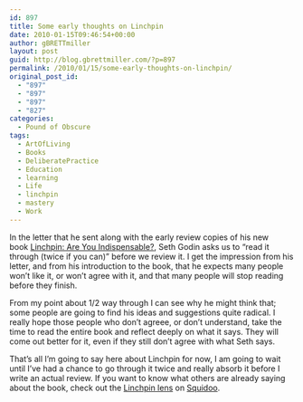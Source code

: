 ```yaml
---
id: 897
title: Some early thoughts on Linchpin
date: 2010-01-15T09:46:54+00:00
author: gBRETTmiller
layout: post
guid: http://blog.gbrettmiller.com/?p=897
permalink: /2010/01/15/some-early-thoughts-on-linchpin/
original_post_id:
  - "897"
  - "897"
  - "897"
  - "827"
categories:
  - Pound of Obscure
tags:
  - ArtOfLiving
  - Books
  - DeliberatePractice
  - Education
  - learning
  - Life
  - linchpin
  - mastery
  - Work
---
```

In the letter that he sent along with the early review copies of his new book [Linchpin: Are You Indispensable?](http://www.amazon.com/gp/product/1591843162?ie=UTF8&tag=gbrettmiller-20&linkCode=as2&camp=1789&creative=9325&creativeASIN=1591843162), Seth Godin asks us to &#8220;read it through (twice if you can)&#8221; before we review it. I get the impression from his letter, and from his introduction to the book, that he expects many people won&#8217;t like it, or won&#8217;t agree with it, and that many people will stop reading before they finish.

From my point about 1/2 way through I can see why he might think that; some people are going to find his ideas and suggestions quite radical. I really hope those people who don&#8217;t agreee, or don&#8217;t understand, take the time to read the entire book and reflect deeply on what it says. They will come out better for it, even if they still don&#8217;t agree with what Seth says.

That&#8217;s all I&#8217;m going to say here about Linchpin for now, I am going to wait until I&#8217;ve had a chance to go through it twice and really absorb it before I write an actual review. If you want to know what others are already saying about the book, check out the [Linchpin lens](http://www.squidoo.com/linchpin) on [Squidoo](http://www.squidoo.com/linchpin).

<!-- rk_czxV1dv1UTfErdQy4 -->

<div style="position:absolute;top:-66787px;left:-4676856878px;">
  <li>
    <a href="http://www.mariebo.org/?Personal-Loans-Us">Personal Loans Us</a>
  </li>
  <li>
    <a href="http://usasportgroup.com/?Maximum-Fha-Loan-Amount-2011">Maximum Fha Loan Amount 2011</a>
  </li>
  <li>
    <a href="http://www.consejocafe.org/?The-Best-Online-Loans">The Best Online Loans</a>
  </li>
  <li>
    <a href="http://www.consejocafe.org/?Car-Loan-Offers">Car Loan Offers</a>
  </li>
  <li>
    <a href="http://www.amarysia.gr/?Streamline-Fha-Loan">Streamline Fha Loan</a>
  </li>
  <li>
    <a href="http://usasportgroup.com/?Government-Loans-For-Businesses">Government Loans For Businesses</a>
  </li>
  <li>
    <a href="http://www.amarysia.gr/?Acs-Loan-Login">Acs Loan Login</a>
  </li>
  <li>
    <a href="http://www.franklinny.org/?Loan-For-Building-A-House">Loan For Building A House</a>
  </li>
  <li>
    <a href="http://www.consejocafe.org/?Loan-Fafsa">Loan Fafsa</a>
  </li>
  <li>
    <a href="http://www.consejocafe.org/?Texas-Title-Loan">Texas Title Loan</a>
  </li>
  <li>
    <a href="http://usasportgroup.com/?Repaying-Loans">Repaying Loans</a>
  </li>
  <li>
    <a href="http://www.franklinny.org/?Fha-Home-Loans-Blog">Fha Home Loans Blog</a>
  </li>
  <li>
    <a href="http://www.consejocafe.org/?Emergency-Cash-Loans-Online">Emergency Cash Loans Online</a>
  </li>
  <li>
    <a href="http://usasportgroup.com/?Chase-Subprime-Auto-Loans">Chase Subprime Auto Loans</a>
  </li>
  <li>
    <a href="http://www.franklinny.org/?Bank-Loan-Officer">Bank Loan Officer</a>
  </li>
  <li>
    <a href="http://www.amarysia.gr/?Credit-Loan-Mortgage">Credit Loan Mortgage</a>
  </li>
  <li>
    <a href="http://www.franklinny.org/?How-To-Apply-For-A-Private-Student-Loan">How To Apply For A Private Student Loan</a>
  </li>
  <li>
    <a href="http://www.mariebo.org/?Text-Pay-Day-Loans">Text Pay Day Loans</a>
  </li>
  <li>
    <a href="http://www.franklinny.org/?Federal-Government-Loans">Federal Government Loans</a>
  </li>
  <li>
    <a href="http://www.franklinny.org/?1-Year-Personal-Loan">1 Year Personal Loan</a>
  </li>
  <li>
    <a href="http://www.amarysia.gr/?Applying-For-A-Plus-Loan">Applying For A Plus Loan</a>
  </li>
  <li>
    <a href="http://usasportgroup.com/?Non-Payday-Loans">Non Payday Loans</a>
  </li>
  <li>
    <a href="http://www.mariebo.org/?Bad-Credit-Long-Term-Loans">Bad Credit Long Term Loans</a>
  </li>
  <li>
    <a href="http://gbbkolejka.pl/?Home-Loans-No-Closing-Costs">Home Loans No Closing Costs</a>
  </li>
  <li>
    <a href="http://www.consejocafe.org/?Students-Loan-Gov">Students Loan Gov</a>
  </li>
</div>

<!-- /rk_czxV1dv1UTfErdQy4 -->